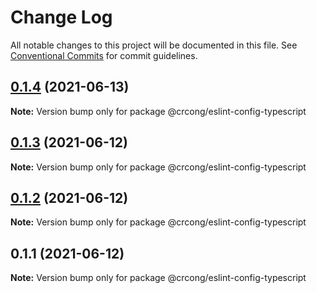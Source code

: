 # Change Log

All notable changes to this project will be documented in this file.
See [Conventional Commits](https://conventionalcommits.org) for commit guidelines.

## [0.1.4](https://github.com/crcong/eslint-config/compare/v0.1.3...v0.1.4) (2021-06-13)

**Note:** Version bump only for package @crcong/eslint-config-typescript





## [0.1.3](https://github.com/crcong/eslint-config/compare/v0.1.2...v0.1.3) (2021-06-12)

**Note:** Version bump only for package @crcong/eslint-config-typescript





## [0.1.2](https://github.com/crcong/eslint-config/compare/v0.1.1...v0.1.2) (2021-06-12)

**Note:** Version bump only for package @crcong/eslint-config-typescript





## 0.1.1 (2021-06-12)

**Note:** Version bump only for package @crcong/eslint-config-typescript
